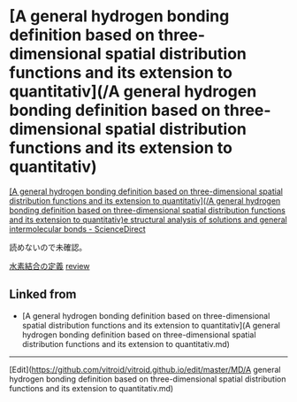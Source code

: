 ---
---
# [A general hydrogen bonding definition based on three-dimensional spatial distribution functions and its extension to quantitativ](/A general hydrogen bonding definition based on three-dimensional spatial distribution functions and its extension to quantitativ)



[[A general hydrogen bonding definition based on three-dimensional spatial distribution functions and its extension to quantitativ](/A general hydrogen bonding definition based on three-dimensional spatial distribution functions and its extension to quantitativ)e structural analysis of solutions and general intermolecular bonds - ScienceDirect](https://www.sciencedirect.com/science/article/pii/S016773221835760X)

読めないので未確認。



[水素結合の定義](/水素結合の定義) [review](/review)



## Linked from

* [A general hydrogen bonding definition based on three-dimensional spatial distribution functions and its extension to quantitativ](A general hydrogen bonding definition based on three-dimensional spatial distribution functions and its extension to quantitativ.md)


----
[Edit](https://github.com/vitroid/vitroid.github.io/edit/master/MD/A general hydrogen bonding definition based on three-dimensional spatial distribution functions and its extension to quantitativ.md)

